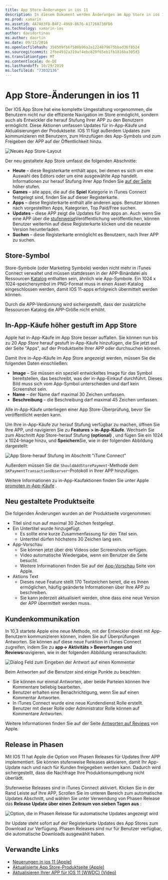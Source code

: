 ```yaml
---
title: App Store-Änderungen in ios 11
description: In diesem Dokument werden Änderungen am App Store in ios 11 erläutert. Es erläutert das Store-Symbol einer Anwendung, höher gestufte in-App-Käufe, die neu gestaltete Produktseite, die Kundenkommunikation und Phasen Freigaben.
ms.prod: xamarin
ms.assetid: 4A7A03FD-B4F2-4969-8676-A17260730FD6
ms.technology: xamarin-ios
author: davidortinau
ms.author: daortin
ms.date: 09/13/2016
ms.openlocfilehash: 356509fb6f588b96a2a1224879675bbad36f8524
ms.sourcegitcommit: 2fbe4932a319af4ebc829f65eb1fb1816ba305d3
ms.translationtype: MT
ms.contentlocale: de-DE
ms.lasthandoff: 10/29/2019
ms.locfileid: "73032136"
---
```

# <a name="app-store-changes-in-ios-11"></a>App Store-Änderungen in ios 11

Der IOS App Store hat eine komplette Umgestaltung vorgenommen, die Benutzern nicht nur die effiziente Navigation im Store ermöglicht, sondern auch als Entwickler die herauf Stufung Ihrer APP zu den Benutzern ermöglicht. Diese Aktionen umfassen Updates für in-App-Käufe und Aktualisierungen der Produktseite. IOS 11 fügt außerdem Updates zum kommunizieren mit Benutzern, zum Hinzufügen des App-Symbols und zum Freigeben der APP auf der Öffentlichkeit hinzu.

![Neues App Store-Layout](app-store-changes-images/image3.jpg)

Der neu gestaltete App Store umfasst die folgenden Abschnitte:

- **Heute** – diese Registerkarte enthält apps, bei denen es sich um eine Auswahl des Editors oder um eine ausgewählte App handelt. Informationen zur herauf Stufung ihrer App finden Sie [auf der Seite](https://developer.apple.com//contact/app-store/promote/) höher stufen.
- **Games** – alle apps, die auf die **Spiel** Kategorie in iTunes Connect festgelegt sind, finden Sie auf dieser Registerkarte.
- **Apps** – diese Registerkarte enthält alle anderen apps. Benutzer können nach vorgestellten Apps, Kategorien, Top Paid/Free suchen.
- **Updates** – diese APP zeigt die Updates für Ihre apps an. Auch wenn Sie eine APP über die [stufenweise](#Phased_Release)Veröffentlichung veröffentlichen, können Benutzer weiterhin auf diese Registerkarte klicken und die neueste Version herunterladen.
- **Suchen** – diese Registerkarte ermöglicht es Benutzern, nach Ihrer APP zu suchen.

## <a name="store-icon"></a>Store-Symbol

Store-Symbole (oder Marketing Symbole) werden nicht mehr in iTunes Connect verwaltet und müssen stattdessen in der APP-Binärdatei als Ressourcen [Katalog](~/ios/app-fundamentals/images-icons/app-icons.md) enthalten sein, ähnlich wie App-Symbole. Ein 1024 x 1024-speichersymbol im PNG-Format muss in einen Asset-Katalog eingeschlossen werden, damit IOS 11-apps erfolgreich übermittelt werden können.

Durch die APP-Verdünnung wird sichergestellt, dass der zusätzliche Ressourcen Katalog die APP-Größe nicht erhöht.

## <a name="in-app-purchases-promoted-in-the-app-store"></a>In-App-Käufe höher gestuft im App Store

Apple hat in-App-Käufe im App Store besser auffallen. Sie können nun bis zu 20 _App Store_ herauf gestuft in-App-Käufe hinzufügen, die Sie jetzt auf der Seite "Apps", auf der Produktseite Ihrer APP oder durchsuchen können.

Damit Ihre in-App-Käufe im App Store angezeigt werden, müssen Sie die folgenden Daten einschließen:

- **Image** – Sie müssen ein speziell entwickeltes Image für das Symbol bereitstellen, das beschreibt, was der in-App-Einkauf durchführt. Dieses Bild muss sich vom App-Symbol unterscheiden und darf kein Screenshot sein.
- **Name** – der Name darf maximal 30 Zeichen umfassen.
- **Beschreibung** – die Beschreibung darf maximal 45 Zeichen umfassen.

Alle in-App-Käufe unterliegen einer App Store-Überprüfung, bevor Sie veröffentlicht werden kann.

Um Ihre in-App-Käufe zur herauf Stufung verfügbar zu machen, öffnen Sie Ihre APP, und navigieren Sie zu **Features > in-App-Käufe**. Wechseln Sie zum Abschnitt App Store-herauf Stufung **(optional)** , und fügen Sie ein 1024 x 1024-Image hinzu, und **Speichern**Sie, wie in der folgenden Abbildung dargestellt:

![App Store-herauf Stufung im Abschnitt "iTune Connect"](app-store-changes-images/image4.png)

Außerdem müssen Sie die `ShouldAddStorePayment`-Methode dem `SKPaymentTransactionObserver`-Protokoll in Ihrer APP hinzufügen.

Weitere Informationen zu in-App-Kaufaktionen finden Sie unter Apple [promoten in-App-Käufe](https://developer.apple.com/app-store/promoting-in-app-purchases/) .

## <a name="redesigned-product-page"></a>Neu gestaltete Produktseite

Die folgenden Änderungen wurden an der Produktseite vorgenommen:

- Titel sind nun auf maximal 30 Zeichen festgelegt.
- Ein Untertitel wurde hinzugefügt.
  - Es sollte eine kurze Zusammenfassung für den Titel sein.
  - Untertitel dürfen höchstens 30 Zeichen lang sein.
- App-Vorschau
  - Sie können jetzt über drei Videos oder Screenshots verfügen.
  - Video automatische Wiedergabe, wenn ein Benutzer die Seite besucht.
  - Weitere Informationen finden Sie auf der [App-Vorschau](https://developer.apple.com/app-store/app-previews/) Seite von Apple.
- Aktions Text
  - Dieses neue Feature stellt 170 Textzeichen bereit, die es Ihnen ermöglichen, häufig geänderte Informationen über Ihre APP zu beschreiben.
  - Sie kann jederzeit aktualisiert werden, ohne dass eine neue Version der APP übermittelt werden muss.

## <a name="customer-communication"></a>Kundenkommunikation

In 10,3 startete Apple eine neue Methode, mit der Entwickler direkt mit App-Benutzern kommunizieren können, indem Sie auf Überprüfungen Antworten. Sie können auf diese neue Funktion in iTunes Connect zugreifen, indem Sie zu **app-> Aktivitäts > Bewertungen und Reviews**navigieren, wie in der folgenden Abbildung veranschaulicht:

![Dialog Feld zum Eingeben der Antwort auf einen Kommentar](app-store-changes-images/image5.png)

Beim Antworten auf die Benutzer sind einige Punkte zu beachten:

- Sie können nur einmal Antworten, aber beide Parteien können Ihre Kommentare beliebig bearbeiten.
- Benutzer erhalten eine Benachrichtigung, wenn Sie auf einen Kommentar Antworten.
- In iTunes Connect wurde eine neue Kundendienst Rolle erstellt. Benutzer mit dieser Rolle oder Administrator Rolle können auf Kommentare Antworten.

Weitere Informationen finden Sie auf der Seite [Antworten auf Reviews](https://developer.apple.com/app-store/responding-to-reviews/) von Apple.

<a name="Phased_Release"/>

## <a name="phased-release"></a>Release in Phasen

Mit IOS 11 hat Apple die Option von Phasen Releases für Updates Ihrer APP implementiert. Sie können stufenweise Releases aktivieren, damit Ihr App-Update nach und nach für Kunden freigegeben werden kann. Dadurch wird sichergestellt, dass die Nachfrage Ihre Produktionsumgebung nicht überlädt.

Stufenweise Releases sind in iTunes Connect aktiviert. Klicken Sie in der Rand Leiste auf Ihre APP, Scrollen Sie im unteren Bereich zum automatische Updates Abschnitt, und wählen Sie unter Verwendung von Phasen Release das **Release Update über einen Zeitraum von sieben Tagen** **aus** :

![Option, die in Phasen Release für automatische Updates angezeigt wird](app-store-changes-images/image6.png)

Ihr Update steht sofort auf der Registerkarte Updates des App Stores zum Download zur Verfügung. Phasen Releases sind nur für Benutzer verfügbar, die automatische Downloads ausgewählt haben.

## <a name="related-links"></a>Verwandte Links

- [Neuerungen in ios 11 (Apple)](https://developer.apple.com/ios/)
- [Aktualisierte App Store-Produktseite (Apple)](https://developer.apple.com/app-store/product-page/)
- [Aktualisieren Ihrer APP für IOS 11 (WWDC) (Video)](https://developer.apple.com/videos/play/wwdc2017/204/)

